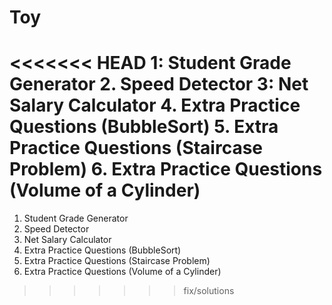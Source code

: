 # Toy
<<<<<<< HEAD
 1: Student Grade Generator 
 2. Speed Detector 
 3: Net Salary Calculator 
 4. Extra Practice Questions (BubbleSort) 
 5. Extra Practice Questions (Staircase Problem) 
 6. Extra Practice Questions (Volume of a Cylinder)
=======
1. Student Grade Generator
2. Speed Detector
3. Net Salary Calculator
4. Extra Practice Questions (BubbleSort)
5. Extra Practice Questions (Staircase Problem)
6. Extra Practice Questions (Volume of a Cylinder)
>>>>>>> fix/solutions

